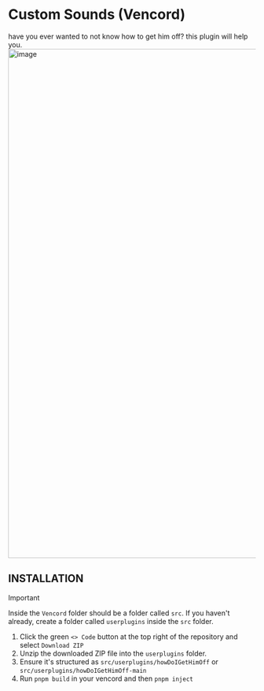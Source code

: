 # Custom Sounds (Vencord)
have you ever wanted to not know how to get him off? this plugin will help you.
<img width="1854" height="1034" alt="image" src="https://github.com/user-attachments/assets/599a90fb-7e70-411c-9ecc-5b9eb5f2b058" />


## INSTALLATION
> [!IMPORTANT]
> Inside the `Vencord` folder should be a folder called `src`. If you haven't already, create a folder called `userplugins` inside the `src` folder.
1. Click the green `<> Code` button at the top right of the repository and select `Download ZIP`
2. Unzip the downloaded ZIP file into the `userplugins` folder.
3. Ensure it's structured as `src/userplugins/howDoIGetHimOff` or `src/userplugins/howDoIGetHimOff-main`
5. Run `pnpm build` in your vencord and then `pnpm inject`
